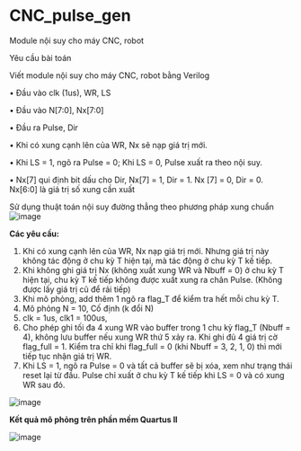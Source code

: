 # CNC_pulse_gen
Module nội suy cho máy CNC, robot

Yêu cầu bài toán

Viết module nội suy cho máy CNC, robot bằng Verilog

• Đầu vào clk (1us), WR, LS

• Đầu vào N[7:0], Nx[7:0]

• Đầu ra Pulse, Dir

• Khi có xung cạnh lên của WR, Nx sẽ nạp giá trị mới.

• Khi LS = 1, ngõ ra Pulse = 0; Khi LS = 0, Pulse xuất ra theo nội suy.

• Nx[7] qui định bit dấu cho Dir, Nx[7] = 1, Dir = 1. Nx [7] = 0, Dir = 0. Nx[6:0] là giá trị số xung cần xuất

Sử dụng thuật toán nội suy đường thẳng theo phương pháp xung chuẩn
![image](https://github.com/CvNhien/CNC_pulse_gen/assets/111190445/ae0685e2-2ba8-4ad4-8518-8447b5465188)

**Các yêu cầu:**

1. Khi có xung cạnh lên của WR, Nx nạp giá trị mới. Nhưng giá trị này không tác  động ở chu kỳ T hiện tại, mà tác động ở chu kỳ T kế tiếp.
2. Khi không ghi giá trị Nx (không xuất xung WR và Nbuff = 0) ở chu kỳ T hiện tại, chu kỳ T kế tiếp không được xuất xung ra chân Pulse. (Không được lấy giá trị cũ để rải  tiếp)
3. Khi mô phỏng, add thêm 1 ngõ ra flag_T để kiểm tra hết mỗi chu kỳ T.
4. Mô phỏng N = 10, Cố định (k đổi N)
5. clk = 1us, clk1 = 100us,
6. Cho phép ghi tối đa 4 xung WR vào buffer trong 1 chu kỳ flag_T (Nbuff = 4), không lưu buffer nếu xung WR thứ 5 xảy ra. Khi ghi đủ 4 giá trị cờ flag_full = 1. Kiểm tra chỉ khi flag_full = 0 (khi Nbuff = 3, 2, 1, 0) thì mới tiếp tục nhận giá trị WR.
7. Khi LS = 1, ngõ ra Pulse = 0 và tất cả buffer sẽ bị xóa, xem như trạng thái reset lại từ đầu. Pulse chỉ xuất ở chu kỳ T kế tiếp khi LS = 0 và có xung WR sau đó.

![image](https://github.com/CvNhien/CNC_pulse_gen/assets/111190445/5eb45d8e-7129-4784-919a-55dbc0e8eaec)

**Kết quả mô phỏng trên phần mềm Quartus II**

![image](https://github.com/CvNhien/CNC_pulse_gen/assets/111190445/7450654e-9264-45c2-82c6-29d3300bd38c)



